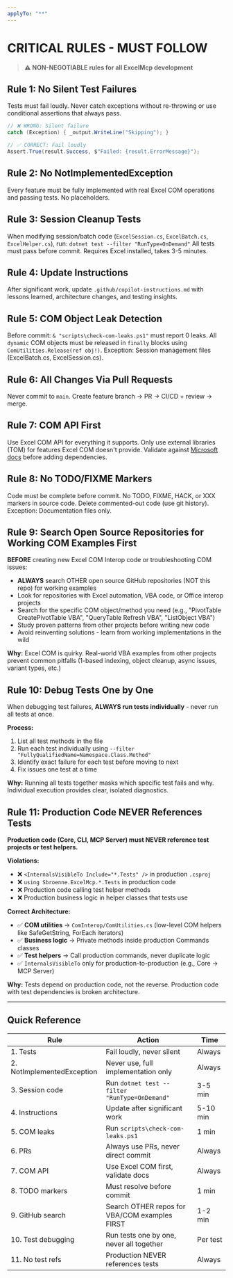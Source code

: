```yaml
---
applyTo: "**"
---
```


# CRITICAL RULES - MUST FOLLOW

> **⚠️ NON-NEGOTIABLE rules for all ExcelMcp development**

## Rule 1: No Silent Test Failures

Tests must fail loudly. Never catch exceptions without re-throwing or use conditional assertions that always pass.

```csharp
// ❌ WRONG: Silent failure
catch (Exception) { _output.WriteLine("Skipping"); }

// ✅ CORRECT: Fail loudly
Assert.True(result.Success, $"Failed: {result.ErrorMessage}");
```



## Rule 2: No NotImplementedException

Every feature must be fully implemented with real Excel COM operations and passing tests. No placeholders.



## Rule 3: Session Cleanup Tests

When modifying session/batch code (`ExcelSession.cs`, `ExcelBatch.cs`, `ExcelHelper.cs`), run: `dotnet test --filter "RunType=OnDemand"`
All tests must pass before commit. Requires Excel installed, takes 3-5 minutes.



## Rule 4: Update Instructions

After significant work, update `.github/copilot-instructions.md` with lessons learned, architecture changes, and testing insights.



## Rule 5: COM Object Leak Detection

Before commit: `& "scripts\check-com-leaks.ps1"` must report 0 leaks.
All `dynamic` COM objects must be released in `finally` blocks using `ComUtilities.Release(ref obj!)`.
Exception: Session management files (ExcelBatch.cs, ExcelSession.cs).



## Rule 6: All Changes Via Pull Requests

Never commit to `main`. Create feature branch → PR → CI/CD + review → merge.



## Rule 7: COM API First

Use Excel COM API for everything it supports. Only use external libraries (TOM) for features Excel COM doesn't provide.
Validate against [Microsoft docs](https://learn.microsoft.com/office/vba/api/overview/excel) before adding dependencies.



## Rule 8: No TODO/FIXME Markers

Code must be complete before commit. No TODO, FIXME, HACK, or XXX markers in source code.
Delete commented-out code (use git history). Exception: Documentation files only.



## Rule 9: Search Open Source Repositories for Working COM Examples First

**BEFORE** creating new Excel COM Interop code or troubleshooting COM issues:
- **ALWAYS** search OTHER open source GitHub repositories (NOT this repo) for working examples
- Look for repositories with Excel automation, VBA code, or Office interop projects
- Search for the specific COM object/method you need (e.g., "PivotTable CreatePivotTable VBA", "QueryTable Refresh VBA", "ListObject VBA")
- Study proven patterns from other projects before writing new code
- Avoid reinventing solutions - learn from working implementations in the wild

**Why:** Excel COM is quirky. Real-world VBA examples from other projects prevent common pitfalls (1-based indexing, object cleanup, async issues, variant types, etc.)



## Rule 10: Debug Tests One by One

When debugging test failures, **ALWAYS run tests individually** - never run all tests at once.

**Process:**
1. List all test methods in the file
2. Run each test individually using `--filter "FullyQualifiedName=Namespace.Class.Method"`
3. Identify exact failure for each test before moving to next
4. Fix issues one test at a time

**Why:** Running all tests together masks which specific test fails and why. Individual execution provides clear, isolated diagnostics.



## Rule 11: Production Code NEVER References Tests

**Production code (Core, CLI, MCP Server) must NEVER reference test projects or test helpers.**

**Violations:**
- ❌ `<InternalsVisibleTo Include="*.Tests" />` in production `.csproj`
- ❌ `using Sbroenne.ExcelMcp.*.Tests` in production code
- ❌ Production code calling test helper methods
- ❌ Production business logic in helper classes that tests use

**Correct Architecture:**
- ✅ **COM utilities** → `ComInterop/ComUtilities.cs` (low-level COM helpers like SafeGetString, ForEach iterators)
- ✅ **Business logic** → Private methods inside production Commands classes
- ✅ **Test helpers** → Call production commands, never duplicate logic
- ✅ `InternalsVisibleTo` only for production-to-production (e.g., Core → MCP Server)

**Why:** Tests depend on production code, not the reverse. Production code with test dependencies is broken architecture.

---

## Quick Reference

| Rule | Action | Time |
|------|--------|------|
| 1. Tests | Fail loudly, never silent | Always |
| 2. NotImplementedException | Never use, full implementation only | Always |
| 3. Session code | Run `dotnet test --filter "RunType=OnDemand"` | 3-5 min |
| 4. Instructions | Update after significant work | 5-10 min |
| 5. COM leaks | Run `scripts\check-com-leaks.ps1` | 1 min |
| 6. PRs | Always use PRs, never direct commit | Always |
| 7. COM API | Use Excel COM first, validate docs | Always |
| 8. TODO markers | Must resolve before commit | 1 min |
| 9. GitHub search | Search OTHER repos for VBA/COM examples FIRST | 1-2 min |
| 10. Test debugging | Run tests one by one, never all together | Per test |
| 11. No test refs | Production NEVER references tests | Always |
